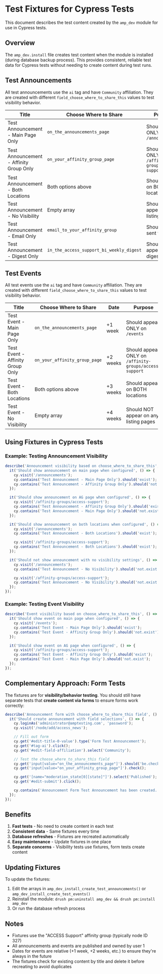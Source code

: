 # Test Fixtures for Cypress Tests

This document describes the test content created by the `amp_dev` module for use in Cypress tests.

## Overview

The `amp_dev.install` file creates test content when the module is installed (during database backup process). This provides consistent, reliable test data for Cypress tests without needing to create content during test runs.

## Test Announcements

All test announcements use the `ai` tag and have `Community` affiliation. They are created with different `field_choose_where_to_share_this` values to test visibility behavior.

| Title | Choose Where to Share | Purpose |
|-------|----------------------|---------|
| Test Announcement - Main Page Only | `on_the_announcements_page` | Should appear ONLY on `/announcements` |
| Test Announcement - Affinity Group Only | `on_your_affinity_group_page` | Should appear ONLY on `/affinity-groups/access-support` |
| Test Announcement - Both Locations | Both options above | Should appear on BOTH locations |
| Test Announcement - No Visibility | Empty array | Should NOT appear on any listing pages |
| Test Announcement - Email Only | `email_to_your_affinity_group` | Should only be sent via email |
| Test Announcement - Digest Only | `in_the_access_support_bi_weekly_digest` | Should only appear in digest |

## Test Events

All test events use the `ai` tag and have `Community` affiliation. They are created with different `field_choose_where_to_share_this` values to test visibility behavior.

| Title | Choose Where to Share | Date | Purpose |
|-------|----------------------|------|---------|
| Test Event - Main Page Only | `on_the_announcements_page` | +1 week | Should appear ONLY on `/events` |
| Test Event - Affinity Group Only | `on_your_affinity_group_page` | +2 weeks | Should appear ONLY on `/affinity-groups/access-support` |
| Test Event - Both Locations | Both options above | +3 weeks | Should appear on BOTH locations |
| Test Event - No Visibility | Empty array | +4 weeks | Should NOT appear on any listing pages |

## Using Fixtures in Cypress Tests

### Example: Testing Announcement Visibility

```javascript
describe('Announcement visibility based on choose_where_to_share_this', () => {
  it('Should show announcement on main page when configured', () => {
    cy.visit('/announcements');
    cy.contains('Test Announcement - Main Page Only').should('exist');
    cy.contains('Test Announcement - Affinity Group Only').should('not.exist');
  });

  it('Should show announcement on AG page when configured', () => {
    cy.visit('/affinity-groups/access-support');
    cy.contains('Test Announcement - Affinity Group Only').should('exist');
    cy.contains('Test Announcement - Main Page Only').should('not.exist');
  });

  it('Should show announcement on both locations when configured', () => {
    cy.visit('/announcements');
    cy.contains('Test Announcement - Both Locations').should('exist');

    cy.visit('/affinity-groups/access-support');
    cy.contains('Test Announcement - Both Locations').should('exist');
  });

  it('Should not show announcement with no visibility settings', () => {
    cy.visit('/announcements');
    cy.contains('Test Announcement - No Visibility').should('not.exist');

    cy.visit('/affinity-groups/access-support');
    cy.contains('Test Announcement - No Visibility').should('not.exist');
  });
});
```

### Example: Testing Event Visibility

```javascript
describe('Event visibility based on choose_where_to_share_this', () => {
  it('Should show event on main page when configured', () => {
    cy.visit('/events');
    cy.contains('Test Event - Main Page Only').should('exist');
    cy.contains('Test Event - Affinity Group Only').should('not.exist');
  });

  it('Should show event on AG page when configured', () => {
    cy.visit('/affinity-groups/access-support');
    cy.contains('Test Event - Affinity Group Only').should('exist');
    cy.contains('Test Event - Main Page Only').should('not.exist');
  });
});
```

## Complementary Approach: Form Tests

The fixtures are for **visibility/behavior testing**. You should still have separate tests that **create content via forms** to ensure forms work correctly:

```javascript
describe('Announcement form with choose_where_to_share_this field', () => {
  it('Should create announcement with field selections', () => {
    cy.loginAs('administrator@amptesting.com', 'password');
    cy.visit('/node/add/access_news');

    // Fill out form
    cy.get('#edit-title-0-value').type('Form Test Announcement');
    cy.get('#tag-ai').click();
    cy.get('#edit-field-affiliation').select('Community');

    // Test the choose_where_to_share_this field
    cy.get('input[value="on_the_announcements_page"]').should('be.checked'); // Default
    cy.get('input[value="on_your_affinity_group_page"]').check();

    cy.get('[name="moderation_state[0][state]"]').select('Published');
    cy.get('#edit-submit').click();

    cy.contains('Announcement Form Test Announcement has been created.');
  });
});
```

## Benefits

1. **Fast tests** - No need to create content in each test
2. **Consistent data** - Same fixtures every time
3. **Database refreshes** - Fixtures are recreated automatically
4. **Easy maintenance** - Update fixtures in one place
5. **Separate concerns** - Visibility tests use fixtures, form tests create content

## Updating Fixtures

To update the fixtures:

1. Edit the arrays in `amp_dev_install_create_test_announcements()` or `amp_dev_install_create_test_events()`
2. Reinstall the module: `drush pm:uninstall amp_dev && drush pm:install amp_dev`
3. Or run the database refresh process

## Notes

- Fixtures use the "ACCESS Support" affinity group (typically node ID 327)
- All announcements and events are published and owned by user 1
- Dates for events are relative (+1 week, +2 weeks, etc.) to ensure they're always in the future
- The fixtures check for existing content by title and delete it before recreating to avoid duplicates
